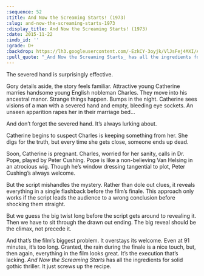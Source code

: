 ```yaml
---
:sequence: 52
:title: And Now the Screaming Starts! (1973)
:slug: and-now-the-screaming-starts-1973
:display_title: And Now the Screaming Starts! (1973)
:date: 2015-11-22
:imdb_id: ''
:grade: D+
:backdrop: https://lh3.googleusercontent.com/-EzkCY-3oyjk/VlJsFej4MXI/AAAAAAAADDo/QKejKVIP-8Y/w1000-Ic42-rj/and-now-the-screaming-starts-1973.png
:pull_quote: "_And Now the Screaming Starts_ has all the ingredients for solid gothic thriller. It just screws up the recipe."
---
```


The severed hand is surprisingly effective.

Gory details aside, the story feels familiar. Attractive young Catherine marries handsome young English nobleman Charles. They move into his ancestral manor. Strange things happen. Bumps in the night. Catherine sees visions of a man with a severed hand and empty, bleeding eye sockets. An unseen apparition rapes her in their marriage bed…

And don’t forget the severed hand. It’s always lurking about.

Catherine begins to suspect Charles is keeping something from her. She digs for the truth, but every time she gets close, someone ends up dead.

Soon, Catherine is pregnant. Charles, worried for her sanity, calls in Dr. Pope, played by Peter Cushing. Pope is like a non-believing Van Helsing in an atrocious wig. Though he’s window dressing tangential to plot, Peter Cushing’s always welcome.

But the script mishandles the mystery. Rather than dole out clues, it reveals everything in a single flashback before the film’s finale. This approach only works if the script leads the audience to a wrong conclusion before shocking them straight. 

But we guess the big twist long before the script gets around to revealing it. Then we have to sit through the drawn out ending. The big reveal should be the climax, not precede it.

And that’s the film’s biggest problem. It overstays its welcome. Even at 91 minutes, it’s too long. Granted, the rain during the finale is a nice touch, but, then again, everything in the film looks great. It’s the execution that’s lacking. _And Now the Screaming Starts_ has all the ingredients for solid gothic thriller. It just screws up the recipe.